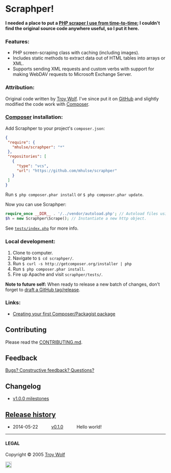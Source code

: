 # Scraphper!

**I needed a place to put a [PHP scraper I use from time-to-time](https://github.com/mhulse/scraphper#attribution); I couldn't find the original source code anywhere useful, so I put it here.**

### Features:

* PHP screen-scraping class with caching (including images).
* Includes static methods to extract data out of HTML tables into arrays or XML.
* Supports sending XML requests and custom verbs with support for making WebDAV requests to Microsoft Exchange Server.

### Attribution:

Original code written by [Troy Wolf](http://troywolf.com). I've since put it on [GitHub](https://github.com/mhulse/scraphper) and slightly modified the code work with [Composer](https://getcomposer.org/doc/00-intro.md).

### [Composer](https://getcomposer.org/doc/00-intro.md) installation:

Add Scraphper to your project's `composer.json`:

 ```json
{
  "require": {
    "mhulse/scraphper": "*"
  },
  "repositories": [
    {
      "type": "vcs",
      "url": "https://github.com/mhulse/scraphper"
    }
  ]
}
```

Run `$ php composer.phar install` or `$ php composer.phar update`.

Now you can use Scraphper:

```php
require_once __DIR__ . '/../vendor/autoload.php'; // Autoload files using Composer autoload.
$h = new Scraphper\Scrape(); // Instantiate a new http object.
```

See [`tests/index.php`](https://github.com/mhulse/scraphper/blob/master/tests/index.php) for more info.

### Local development:

1. Clone to computer.
1. Navigate to `$ cd scraphper/`.
1. Run `$ curl -s http://getcomposer.org/installer | php`
1. Run `$ php composer.phar install`.
1. Fire up Apache and visit `scraphper/tests/`.

**Note to future self:** When ready to release a new batch of changes, don’t forget to [draft a GitHub tag/release](https://github.com/mhulse/scraphper/releases).

### Links:

* [Creating your first Composer/Packagist package](http://grossi.io/2013/creating-your-first-composer-packagist-package/)

## Contributing

Please read the [CONTRIBUTING.md](https://github.com/mhulse/scraphper/blob/master/CONTRIBUTING.md).

## Feedback

[Bugs? Constructive feedback? Questions?](https://github.com/mhulse/scraphper/issues/new?title=Your%20code%20sucks!&body=Here%27s%20why%3A%2)

## Changelog

* [v1.0.0 milestones](https://github.com/mhulse/scraphper/issues?direction=desc&milestone=1&page=1&sort=updated&state=closed)

## [Release history](https://github.com/mhulse/scraphper/releases)

* 2014-05-22   [v0.1.0](https://github.com/mhulse/scraphper/releases/tag/v0.1.0)   Hello world!

---

#### LEGAL

Copyright © 2005 [Troy Wolf](http://troywolf.com)

<img width="20" height="20" align="absmiddle" src="https://github.global.ssl.fastly.net/images/icons/emoji/octocat.png" alt=":octocat:" title=":octocat:" class="emoji">

